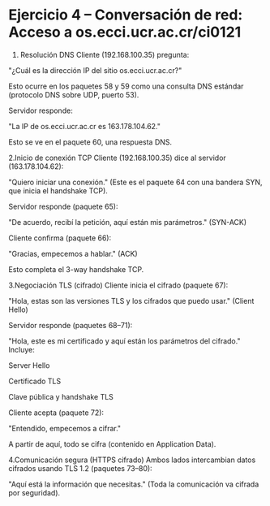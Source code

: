 # Ejercicio 4 – Conversación de red: Acceso a os.ecci.ucr.ac.cr/ci0121

1. Resolución DNS
Cliente (192.168.100.35) pregunta:

"¿Cuál es la dirección IP del sitio os.ecci.ucr.ac.cr?"

Esto ocurre en los paquetes 58 y 59 como una consulta DNS estándar (protocolo DNS sobre UDP, puerto 53).

Servidor responde:

"La IP de os.ecci.ucr.ac.cr es 163.178.104.62."

Esto se ve en el paquete 60, una respuesta DNS.

2.Inicio de conexión TCP
Cliente (192.168.100.35) dice al servidor (163.178.104.62):

"Quiero iniciar una conexión."
(Este es el paquete 64 con una bandera SYN, que inicia el handshake TCP).

Servidor responde (paquete 65):

"De acuerdo, recibí la petición, aquí están mis parámetros." (SYN-ACK)

Cliente confirma (paquete 66):

"Gracias, empecemos a hablar." (ACK)

Esto completa el 3-way handshake TCP.

3.Negociación TLS (cifrado)
Cliente inicia el cifrado (paquete 67):

"Hola, estas son las versiones TLS y los cifrados que puedo usar."
(Client Hello)

Servidor responde (paquetes 68–71):

"Hola, este es mi certificado y aquí están los parámetros del cifrado."
Incluye:

Server Hello

Certificado TLS

Clave pública y handshake TLS

Cliente acepta (paquete 72):

"Entendido, empecemos a cifrar."

A partir de aquí, todo se cifra (contenido en Application Data).

4.Comunicación segura (HTTPS cifrado)
Ambos lados intercambian datos cifrados usando TLS 1.2 (paquetes 73–80):

"Aquí está la información que necesitas."
(Toda la comunicación va cifrada por seguridad).
